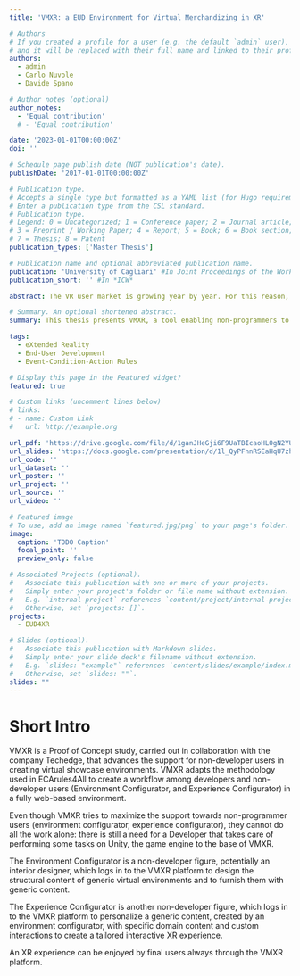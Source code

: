 ```yaml
---
title: 'VMXR: a EUD Environment for Virtual Merchandizing in XR'

# Authors
# If you created a profile for a user (e.g. the default `admin` user), write the username (folder name) here
# and it will be replaced with their full name and linked to their profile.
authors:
  - admin
  - Carlo Nuvole
  - Davide Spano

# Author notes (optional)
author_notes:
  - 'Equal contribution'
  # - 'Equal contribution'

date: '2023-01-01T00:00:00Z'
doi: ''

# Schedule page publish date (NOT publication's date).
publishDate: '2017-01-01T00:00:00Z'

# Publication type.
# Accepts a single type but formatted as a YAML list (for Hugo requirements).
# Enter a publication type from the CSL standard.
# Publication type.
# Legend: 0 = Uncategorized; 1 = Conference paper; 2 = Journal article;
# 3 = Preprint / Working Paper; 4 = Report; 5 = Book; 6 = Book section;
# 7 = Thesis; 8 = Patent
publication_types: ['Master Thesis']

# Publication name and optional abbreviated publication name.
publication: 'University of Cagliari' #In Joint Proceedings of the Workshops, Work in Progress Demos and Doctoral Consortium at the IS-EUD 2023 co-located with the 9th International Symposium on End-User Development (IS-EUD 2023), Cagliari, Italy, June 6-8, 2023
publication_short: '' #In *ICW*

abstract: The VR user market is growing year by year. For this reason, an increasing number of ama- teur individuals are becoming more interested in working in this field. However, due to the intrinsic difficulties of development, they will face many difficulties. <br>This thesis presents the work done on a project called Virtual Merchandising and eXtended Reality (VMXR) which aims to support these inexperienced users. By shifting some tasks to developers, it empowers end-users to design, and furnish interactive virtual environments. The tool embodies the concept of end-user development, enabling non-programmer users to perform actions that would typically require technical or specialized knowledge, without the need for such expertise.

# Summary. An optional shortened abstract.
summary: This thesis presents VMXR, a tool enabling non-programmers to create interactive virtual environments by simplifying development tasks, supporting the growing amateur VR user market through end-user development principles.

tags:
  - eXtended Reality
  - End-User Development
  - Event-Condition-Action Rules

# Display this page in the Featured widget?
featured: true

# Custom links (uncomment lines below)
# links:
# - name: Custom Link
#   url: http://example.org

url_pdf: 'https://drive.google.com/file/d/1ganJHeGji6F9UaTBIcaoHLOgN2YUyrJm/view?usp=drive_link'
url_slides: 'https://docs.google.com/presentation/d/1l_QyPFnnRSEaHqU7zh7haHioqggWkU7y/edit?usp=sharing&ouid=116157388079775457519&rtpof=true&sd=true'
url_code: ''
url_dataset: ''
url_poster: ''
url_project: ''
url_source: ''
url_video: ''

# Featured image
# To use, add an image named `featured.jpg/png` to your page's folder.
image:
  caption: 'TODO Caption'
  focal_point: ''
  preview_only: false

# Associated Projects (optional).
#   Associate this publication with one or more of your projects.
#   Simply enter your project's folder or file name without extension.
#   E.g. `internal-project` references `content/project/internal-project/index.md`.
#   Otherwise, set `projects: []`.
projects:
  - EUD4XR

# Slides (optional).
#   Associate this publication with Markdown slides.
#   Simply enter your slide deck's filename without extension.
#   E.g. `slides: "example"` references `content/slides/example/index.md`.
#   Otherwise, set `slides: ""`.
slides: ""
---
```


<!-- {{% callout note %}}
Click the _Cite_ button above to demo the feature to enable visitors to import publication metadata into their reference management software.
{{% /callout %}}

{{% callout note %}}
Create your slides in Markdown - click the _Slides_ button to check out the example.
{{% /callout %}} -->

# Short Intro
VMXR is a Proof of Concept study, carried out in collaboration with the company Techedge, that advances the support for non-developer users in creating virtual showcase environments. VMXR adapts the methodology used in ECArules4All to create a workflow among developers and non-developer users (Environment Configurator, and Experience Configurator) in a fully web-based environment.

Even though VMXR tries to maximize the support towards non-programmer users (environment configurator, experience configurator), they cannot do all the work alone: there is still a need for a Developer that takes care of performing some tasks on Unity, the game engine to the base of VMXR.

The Environment Configurator is a non-developer figure, potentially an interior designer, which logs in to the VMXR platform to design the structural content of generic virtual environments and to furnish them with generic content.

The Experience Configurator is another non-developer figure, which logs in to the VMXR platform to personalize a generic content, created by an environment configurator, with specific domain content and custom interactions to create a tailored interactive XR experience.

An XR experience can be enjoyed by final users always through the VMXR platform.